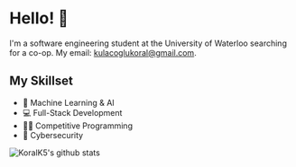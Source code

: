 # Hello! 👋
I'm a software engineering student at the University of Waterloo searching for a co-op. My email: kulacoglukoral@gmail.com.

## My Skillset
- 🤖 Machine Learning & AI
- 💻 Full-Stack Development
- 👨‍💻 Competitive Programming
- 🔐 Cybersecurity

![KoralK5's github stats](https://github-readme-stats.vercel.app/api?username=KoralK5&show_icons=true&theme=solarized-dark)
